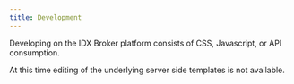 ```yaml
---
title: Development
---
```


Developing on the IDX Broker platform consists of CSS, Javascript, or API consumption.

At this time editing of the underlying server side templates is not available.
